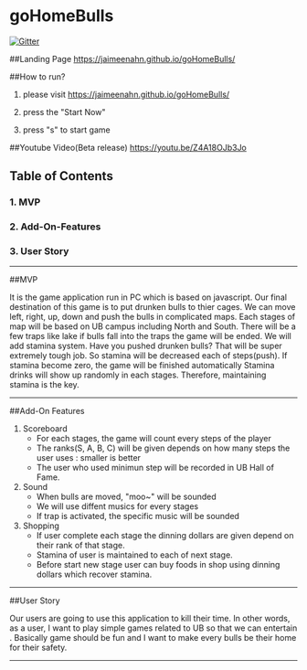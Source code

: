 # goHomeBulls

[![Gitter](https://badges.gitter.im/Join%20Chat.svg)](https://gitter.im/goHomeBulls/Lobby?utm_source=share-link&utm_medium=link&utm_campaign=share-link?utm_source=badge&utm_medium=badge&utm_campaign=pr-badge&utm_content=badge)

##Landing Page
https://jaimeenahn.github.io/goHomeBulls/

##How to run?

1. please visit https://jaimeenahn.github.io/goHomeBulls/

2. press the "Start Now"

3. press "s" to start game

##Youtube Video(Beta release)
https://youtu.be/Z4A18OJb3Jo

## Table of Contents 
### 1. MVP
### 2. Add-On-Features
### 3. User Story

***

##MVP

It is the game application run in PC which is based on javascript. 
Our final destination of this game is to put drunken bulls to thier cages.
We can move left, right, up, down and push the bulls in complicated maps.
Each stages of map will be based on UB campus including North and South. 
There will be a few traps like lake if bulls fall into the traps the game will be ended.
We will add stamina system.
Have you pushed drunken bulls?
That will be super extremely tough job. So stamina will be decreased each of steps(push).
If stamina become zero, the game will be finished automatically
Stamina drinks will show up randomly in each stages.
Therefore, maintaining stamina is the key.

***

##Add-On Features
1. Scoreboard
	- For each stages, the game will count every steps of the player
	- The ranks(S, A, B, C) will be given depends on how many steps the user uses : smaller is better
	- The user who used minimun step will be recorded in UB Hall of Fame. 
2. Sound
	- When bulls are moved, "moo~" will be sounded
	- We will use diffent musics for every stages
	- If trap is activated, the specific music will be sounded	
3. Shopping
	- If user complete each stage the dinning dollars are given depend on their rank of that stage.
	- Stamina of user is maintained to each of next stage.
	- Before start new stage user can buy foods in shop using dinning dollars which recover stamina. 

***

##User Story

Our users are going to use this application to kill their time.
In other words, as a user, I want to play simple games related to UB so that we can entertain .
Basically game should be fun and I want to make every bulls be their home for their safety.

***


